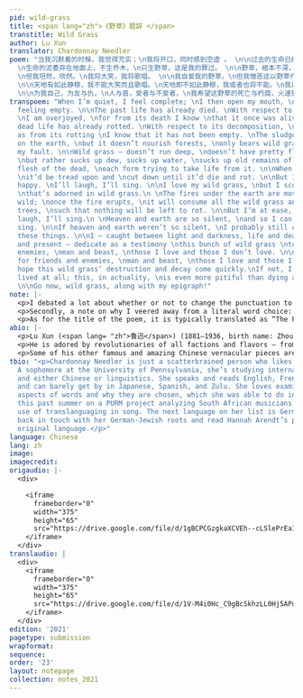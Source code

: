 ```yaml
---
pid: wild-grass
title: <span lang="zh">《野草》题辞 </span>
transtitle: Wild Grass
author: Lu Xun
translator: Chardonnay Needler
poem: "当我沉默着的时候，我觉得充实；\n我将开口，同时感到空虚 。 \n\n过去的生命已经死亡。我对于这死亡有大欢喜，\n因为我借此知道它曾经存活。\n死亡的生命已经朽腐。我对于这朽腐有大欢喜，\n因为我借此知道它还非空虚。
  \n生命的泥委弃在地面上，不生乔木，\n只生野草，这是我的罪过。 \n\n野草，根本不深，花叶不美，\n然而吸取露，吸取水，\n吸取陈死人的血和肉，\n各各夺取它的生存。\n当生存时，还是将遭践踏，\n将遭删刈，直至于死亡而朽腐。
  \n但我坦然，欣然。\n我将大笑，我将歌唱。 \n\n我自爱我的野草，\n但我憎恶这以野草作装饰的地面。 \n\n地火在地下运行，奔突；\n熔岩一旦喷出，将烧尽一切野草，\n以及乔木，于是并且无可朽腐。\n但我坦然，欣然。我将大笑，我将歌唱。
  \n\n天地有如此静穆，我不能大笑而且歌唱。\n天地即不如此静穆，我或者也将不能。\n我以这一丛野草，在明与暗，生与死，\n过去与未来之际，献于友与仇，人与兽，\n爱者与不爱者之前作证。
  \n\n为我自己，为友与仇，\n人与兽，爱者与不爱者，\n我希望这野草的死亡与朽腐，火速到来。\n要不然，我先就未曾生存，\n这实在比死亡与朽腐更其不幸。 \n去罢，野草，连着我的题辞！"
transpoem: "When I’m quiet, I feel complete; \nI then open my mouth, \nsimultaneously
  feeling empty. \n\nThe past life has already died. \nWith respect to its death,
  \nI am overjoyed, \nfor from its death I know \nthat it once was alive. \n\nThis
  dead life has already rotted. \nWith respect to its decomposition, \nI am overjoyed,
  as from its rotting \nI know that it has not been empty. \nThe sludge of life drips
  on the earth, \nbut it doesn’t nourish forests, \nonly bears wild grass, this is
  my fault. \n\nWild grass — doesn’t run deep, \ndoesn’t have pretty flowers or leaves,
  \nbut rather sucks up dew, sucks up water, \nsucks up old remains of the blood and
  flesh of the dead, \neach form trying to take life from it. \n\nWhen it was living,
  \nit’d be tread upon and \ncut down until it’d die and rot. \n\nBut I’m at ease,
  happy. \nI’ll laugh, I’ll sing. \n\nI love my wild grass, \nbut I scorn this ground
  \nthat’s adorned in wild grass.\n \nThe fires under the earth are moving, running
  wild; \nonce the fire erupts, \nit will consume all the wild grass and the tall
  trees, \nsuch that nothing will be left to rot. \n\nBut I’m at ease, happy. \nI’ll
  laugh, I’ll sing.\n \nHeaven and earth are so silent, \nand so I can’t laugh or
  sing. \n\nIf heaven and earth weren’t so silent, \nI probably still couldn’t do
  these things. \n\nI — caught between light and darkness, life and death, \npast
  and present — dedicate as a testimony \nthis bunch of wild grass \nto friends and
  enemies, \nman and beast, \nthose I love and those I don’t love. \n\nFor myself,
  for friends and enemies, \nman and beast, \nthose I love and those I do not: \nI
  hope this wild grass’ destruction and decay come quickly.\nIf not, I will not have
  lived at all; this, in actuality, \nis even more pitiful than dying and decaying.
  \n\nGo now, wild grass, along with my epigraph!"
note: |-
  <p>I debated a lot about whether or not to change the punctuation to something more widely accepted (no run ons, fragments, etc.), but to honor Lu Xun and his legacy of spearheading the vernacular movement in the early twentieth century, I figured I should make it as conversational as possible. This meant preserving — for the most part — fragments and unorthodox comma rules, as well as keeping vocabulary and sentence structures at a very colloquial level. His poem is very conversational, and thus I opted for the use of contractions, such as “I’ll” instead of “I shall” or even “I will” for <span lang= "zh">我将</span>, among others.</p>
  <p>Secondly, a note on why I veered away from a literal word choice: <span lang= "zh">吸取</span> literally translates to “absorb,” but I wanted to make the verb more active to personify the grass. Also, I felt that “absorb” wasn’t active enough to be used thrice in a row with the same biting tone the poem had — it dulled the energy. “Sucking” seemed good because the character <span lang= "zh">吸</span> is also used in the word for “straw,” <span lang= "zh">吸管</span>, and the image Lu presents in his poem is incredibly visceral while simultaneously whimsical. “Consume” felt too formal given Lu’s insistence on vernacular writing throughout his career.</p>
  <p>As for the title of the poem, it is typically translated as “The Foreword,” for it is both a poem as well as the foreword of Lu’s eponymous poetry book, <em>Wild Grass</em>. Since this is a standalone piece, I figured I should give it a standalone name. As for the tone, I tried to keep it ambivalent, as Lu Xun premises his book with this very morbid yet also playful introduction.</p>
abio: |-
  <p>Lu Xun (<span lang= "zh">鲁迅</span>) (1881–1936, birth name: Zhou Shuren <span lang= "zh">周树人</span>) is one of the most important — if not the most influential — early twentieth-century Chinese literati figures and essayists. Originally on a pre-med track, the Shaoxing, Zhejiang, native dropped out of Japanese medical school to pursue literature and heal his country with culture. One of the founding names of the modern Chinese vernacular movement, Lu sought to popularize poetry and novels that were written in the language the people spoke (<em>baihua wen</em>), instead of the antiquated Classical Chinese that employed gatekeeping grammatical structures and vocabulary. This made him one of the most popular of the twentieth century.</p>
  <p>He is adored by revolutionaries of all factions and flavors — from Chairman Mao to dissidents — and was politically ambiguous even though he was a definite Leftist. To illustrate this, he was the head of Shanghai’s League of Left-Wing Writers, but when the Chinese Communist Party asked him to write a novel of the communist revolution in rural China, he declined. He, along with other early twentieth-century Chinese writers, popularized writing about problems that plagued the common man, akin to the Realist movement of Gustave Flaubert and Émile Zola.</p>
  <p>Some of his other famous and amazing Chinese vernacular pieces are the short stories <span lang= "zh">《狂人日记》</span> (“A Madman’s Diary”) and <span lang= "zh">《阿Q正传》</span> (“A True Story of Ah Q”).</p>
tbio: "<p>Chardonnay Needler is just a scatterbrained person who likes languages.
  A sophomore at the University of Pennsylvania, she’s studying international relations
  and either Chinese or linguistics. She speaks and reads English, French, and Mandarin,
  and can barely get by in Japanese, Spanish, and Zulu. She loves examining the sociopolitical
  aspects of words and why they are chosen, which she was able to do in greater detail
  this past summer on a PURM project analyzing South African musicians’ and activists’
  use of translanguaging in song. The next language on her list is German, to get
  back in touch with her German-Jewish roots and read Hannah Arendt’s pieces in their
  original language.</p>"
language: Chinese
lang: zh
image: 
imagecredit: 
origaudio: |-
  <div>

    <iframe
      frameborder="0"
      width="375"
      height="65"
      src="https://drive.google.com/file/d/1gBCPCGzgkaXCVEh--cLSlePrEa1SQd2h/preview">
    </iframe>
  </div>
translaudio: |
  <div>
    <iframe
      frameborder="0"
      width="375"
      height="65"
      src="https://drive.google.com/file/d/1V-M4i0Hc_C9gBcSkhzLL0Hj5APuyB8mZ/preview">
    </iframe>
  </div>
edition: '2021'
pagetype: submission
wrapformat: 
sequence: 
order: '23'
layout: notepage
collection: notes_2021
---
```

